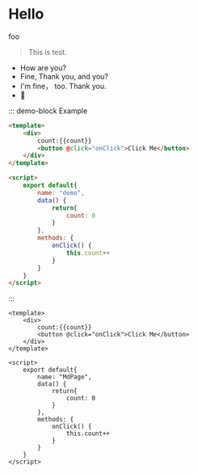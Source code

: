 # Hello

foo

> This is test.

- How are you?
- Fine, Thank you, and you?
- I'm fine， too. Thank you.
- 🌚

::: demo-block Example
```html
<template>
    <div>
        count:{{count}}
        <button @click="onClick">Click Me</button>
    </div>
</template>

<script>
    export default{
        name: "demo",
        data() {
            return{
                count: 0
            }
        },
        methods: {
            onClick() {
                this.count++
            }
        }
    }
</script>
```
:::

```demo
<template>
    <div>
        count:{{count}}
        <button @click="onClick">Click Me</button>
    </div>
</template>

<script>
    export default{
        name: "MdPage",
        data() {
            return{
                count: 0
            }
        },
        methods: {
            onClick() {
                this.count++
            }
        }
    }
</script>
```
